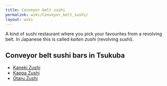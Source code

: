 ```yaml
---
title: Conveyor belt sushi
permalink: wiki/Conveyor_belt_sushi/
layout: wiki
---
```


A kind of sushi restaurant where you pick your favourites from a
revolving belt. In Japanese this is called *kaiten zushi* (revolving
sushi).

Conveyor belt sushi bars in Tsukuba
-----------------------------------

-   [Kaneki Zushi](/wiki/Kaneki_Zushi "wikilink")
-   [Kappa Zushi](/wiki/Kappa_Zushi "wikilink")
-   [Otaru Zushi](/wiki/Otaru_Zushi "wikilink")

